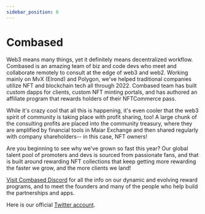 ```yaml
---
sidebar_position: 6
---
```


# Combased

Web3 means many things, yet it definitely means decentralized workflow. Combased is an amazing team of biz and code devs who meet and collaborate remotely to consult at the edge of web3 and web2. Working mainly on MvX (Elrond) and Polygon, we've helped traditional companies utilize NFT and blockchain tech all through 2022. Combased team has built custom dapps for clients, custom NFT minting portals, and has authored an affiliate program that rewards holders of their NFTCommerce pass.

While it's crazy cool that all this is happening, it's even cooler that the web3 spirit of community is taking place with profit sharing, too! A large chunk of the consulting profits are placed into the community treasury, where they are amplified by financial tools in Maiar Exchange and then shared regularly with company shareholders-- in this case, NFT owners!

Are you beginning to see why we've grown so fast this year? Our global talent pool of promoters and devs is sourced from passionate fans, 
and that is built around rewarding NFT collections that keep getting more rewarding the faster we grow, and the more clients we land!

[Visit Combased Discord](https://discord.gg/nh46kvc3Fa) for all the info on our dynamic and evolving reward programs, and to meet the founders and many of the people who help build the partnerships and apps.

Here is our official [Twitter account](https://twitter.com/combased_app).
